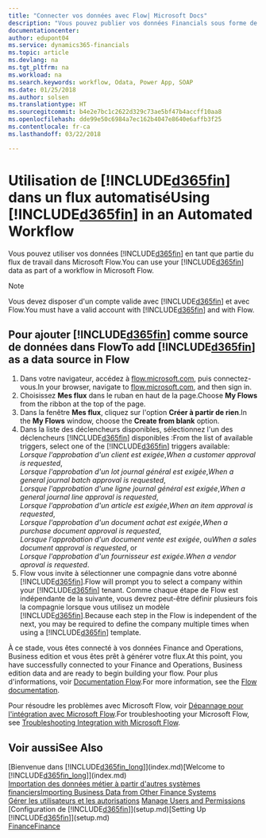 ```yaml
---
title: "Connecter vos données avec Flow| Microsoft Docs"
description: "Vous pouvez publier vos données Financials sous forme de sources de données et spécifier l'URL OData de vos services Web pour générer un flux de travail automatisé."
documentationcenter: 
author: edupont04
ms.service: dynamics365-financials
ms.topic: article
ms.devlang: na
ms.tgt_pltfrm: na
ms.workload: na
ms.search.keywords: workflow, Odata, Power App, SOAP
ms.date: 01/25/2018
ms.author: solsen
ms.translationtype: HT
ms.sourcegitcommit: b4e2e7bc1c2622d329c73ae5bf47b4accff10aa8
ms.openlocfilehash: dde99e50c6984a7ec162b4047e8640e6affb3f25
ms.contentlocale: fr-ca
ms.lasthandoff: 03/22/2018

---
```

# <a name="using-included365finincludesd365finmdmd-in-an-automated-workflow"></a><span data-ttu-id="19adb-103">Utilisation de [!INCLUDE[d365fin](includes/d365fin_md.md)] dans un flux automatisé</span><span class="sxs-lookup"><span data-stu-id="19adb-103">Using [!INCLUDE[d365fin](includes/d365fin_md.md)] in an Automated Workflow</span></span>
<span data-ttu-id="19adb-104">Vous pouvez utiliser vos données [!INCLUDE[d365fin](includes/d365fin_md.md)] en tant que partie du flux de travail dans Microsoft Flow.</span><span class="sxs-lookup"><span data-stu-id="19adb-104">You can use your [!INCLUDE[d365fin](includes/d365fin_md.md)] data as part of a workflow in Microsoft Flow.</span></span>  

> [!NOTE]  
>   <span data-ttu-id="19adb-105">Vous devez disposer d'un compte valide avec [!INCLUDE[d365fin](includes/d365fin_md.md)] et avec Flow.</span><span class="sxs-lookup"><span data-stu-id="19adb-105">You must have a valid account with [!INCLUDE[d365fin](includes/d365fin_md.md)] and with Flow.</span></span>  

## <a name="to-add-included365finincludesd365finmdmd-as-a-data-source-in-flow"></a><span data-ttu-id="19adb-106">Pour ajouter [!INCLUDE[d365fin](includes/d365fin_md.md)] comme source de données dans Flow</span><span class="sxs-lookup"><span data-stu-id="19adb-106">To add [!INCLUDE[d365fin](includes/d365fin_md.md)] as a data source in Flow</span></span>
1. <span data-ttu-id="19adb-107">Dans votre navigateur, accédez à [flow.microsoft.com](https://flow.microsoft.com/en-us/), puis connectez-vous.</span><span class="sxs-lookup"><span data-stu-id="19adb-107">In your browser, navigate to [flow.microsoft.com](https://flow.microsoft.com/en-us/), and then sign in.</span></span>
2. <span data-ttu-id="19adb-108">Choisissez **Mes flux** dans le ruban en haut de la page.</span><span class="sxs-lookup"><span data-stu-id="19adb-108">Choose **My Flows** from the ribbon at the top of the page.</span></span>
3. <span data-ttu-id="19adb-109">Dans la fenêtre **Mes flux**, cliquez sur l'option **Créer à partir de rien**.</span><span class="sxs-lookup"><span data-stu-id="19adb-109">In the **My Flows** window, choose the **Create from blank** option.</span></span>
4. <span data-ttu-id="19adb-110">Dans la liste des déclencheurs disponibles, sélectionnez l'un des déclencheurs [!INCLUDE[d365fin](includes/d365fin_md.md)] disponibles :</span><span class="sxs-lookup"><span data-stu-id="19adb-110">From the list of available triggers, select one of the [!INCLUDE[d365fin](includes/d365fin_md.md)] triggers available:</span></span>  
    <span data-ttu-id="19adb-111">*Lorsque l'approbation d'un client est exigée*,</span><span class="sxs-lookup"><span data-stu-id="19adb-111">*When a customer approval is requested*,</span></span>  
    <span data-ttu-id="19adb-112">*Lorsque l'approbation d'un lot journal général est exigée*,</span><span class="sxs-lookup"><span data-stu-id="19adb-112">*When a general journal batch approval is requested*,</span></span>  
    <span data-ttu-id="19adb-113">*Lorsque l'approbation d'une ligne journal général est exigée*,</span><span class="sxs-lookup"><span data-stu-id="19adb-113">*When a general journal line approval is requested*,</span></span>  
    <span data-ttu-id="19adb-114">*Lorsque l'approbation d'un article est exigée*,</span><span class="sxs-lookup"><span data-stu-id="19adb-114">*When an item approval is requested*,</span></span>  
    <span data-ttu-id="19adb-115">*Lorsque l'approbation d'un document achat est exigée*,</span><span class="sxs-lookup"><span data-stu-id="19adb-115">*When a purchase document approval is requested*,</span></span>  
    <span data-ttu-id="19adb-116">*Lorsque l'approbation d'un document vente est exigée*, ou</span><span class="sxs-lookup"><span data-stu-id="19adb-116">*When a sales document approval is requested*, or</span></span>  
    <span data-ttu-id="19adb-117">*Lorsque l'approbation d'un fournisseur est exigée*.</span><span class="sxs-lookup"><span data-stu-id="19adb-117">*When a vendor aproval is requested*.</span></span>
5. <span data-ttu-id="19adb-118">Flow vous invite à sélectionner une compagnie dans votre abonné [!INCLUDE[d365fin](includes/d365fin_md.md)].</span><span class="sxs-lookup"><span data-stu-id="19adb-118">Flow will prompt you to select a company within your [!INCLUDE[d365fin](includes/d365fin_md.md)] tenant.</span></span> <span data-ttu-id="19adb-119">Comme chaque étape de Flow est indépendante de la suivante, vous devrez peut-être définir plusieurs fois la compagnie lorsque vous utilisez un modèle [!INCLUDE[d365fin](includes/d365fin_md.md)].</span><span class="sxs-lookup"><span data-stu-id="19adb-119">Because each step in the Flow is independent of the next, you may be required to define the company multiple times when using a [!INCLUDE[d365fin](includes/d365fin_md.md)] template.</span></span>

<span data-ttu-id="19adb-120">À ce stade, vous êtes connecté à vos données Finance and Operations, Business edition et vous êtes prêt à générer votre flux.</span><span class="sxs-lookup"><span data-stu-id="19adb-120">At this point, you have successfully connected to your Finance and Operations, Business edition data and are ready to begin building your flow.</span></span> <span data-ttu-id="19adb-121">Pour plus d'informations, voir [Documentation Flow](https://flow.microsoft.com/documentation/getting-started/).</span><span class="sxs-lookup"><span data-stu-id="19adb-121">For more information, see the [Flow documentation](https://flow.microsoft.com/documentation/getting-started/).</span></span>

<span data-ttu-id="19adb-122">Pour résoudre les problèmes avec Microsoft Flow, voir [Dépannage pour l'intégration avec Microsoft Flow](across-troubleshooting-how-use-financials-data-source-flow.md).</span><span class="sxs-lookup"><span data-stu-id="19adb-122">For troubleshooting your Microsoft Flow, see [Troubleshooting Integration with Microsoft Flow](across-troubleshooting-how-use-financials-data-source-flow.md).</span></span>

## <a name="see-also"></a><span data-ttu-id="19adb-123">Voir aussi</span><span class="sxs-lookup"><span data-stu-id="19adb-123">See Also</span></span>
<span data-ttu-id="19adb-124">[Bienvenue dans [!INCLUDE[d365fin_long](includes/d365fin_long_md.md)]](index.md)</span><span class="sxs-lookup"><span data-stu-id="19adb-124">[Welcome to [!INCLUDE[d365fin_long](includes/d365fin_long_md.md)]](index.md)</span></span>  
[<span data-ttu-id="19adb-125">Importation des données métier à partir d'autres systèmes financiers</span><span class="sxs-lookup"><span data-stu-id="19adb-125">Importing Business Data from Other Finance Systems</span></span>](upload-data.md)  
<span data-ttu-id="19adb-126">[Gérer les utilisateurs et les autorisations](ui-how-users-permissions.md)  </span><span class="sxs-lookup"><span data-stu-id="19adb-126">[Manage Users and Permissions](ui-how-users-permissions.md)  </span></span>  
<span data-ttu-id="19adb-127">[Configuration de [!INCLUDE[d365fin](includes/d365fin_md.md)]](setup.md)</span><span class="sxs-lookup"><span data-stu-id="19adb-127">[Setting Up [!INCLUDE[d365fin](includes/d365fin_md.md)]](setup.md)</span></span>  
[<span data-ttu-id="19adb-128">Finance</span><span class="sxs-lookup"><span data-stu-id="19adb-128">Finance</span></span>](finance.md)  

